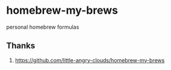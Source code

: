 # homebrew-my-brews
personal homebrew formulas

## Thanks

1. https://github.com/little-angry-clouds/homebrew-my-brews
